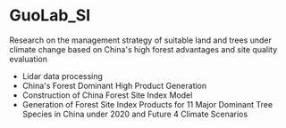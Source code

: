 # GuoLab_SI
Research on the management strategy of suitable land and trees under climate change based on China's high forest advantages and site quality evaluation
  + Lidar data processing 
  + China's Forest Dominant High Product Generation 
  + Construction of China Forest Site Index Model 
  + Generation of Forest Site Index Products for 11 Major Dominant Tree Species in China under 2020 and Future 4 Climate Scenarios
